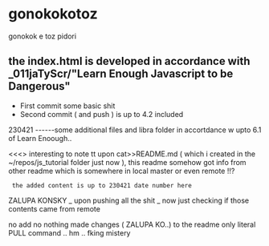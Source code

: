 # gonokokotoz
gonokok e toz pidori
## the index.html is developed in accordance with _011jaTyScr/"Learn Enough Javascript to be Dangerous"
* First commit some basic shit 
* Second commit ( and push ) is up to 4.2 included



230421
------some additional files and libra folder in accortdance w upto 6.1 of Learn Enoough..

<<<> interesting to note tt upon cat>>README.md ( which i created in the ~/repos/js_tutorial folder just now ),
         this readme somehow got info from other readme which is somewhere in local master or even remote !!?

     the added content is up to 230421 date number here
     
ZALUPA KONSKY _ upon pushing all the shit _ now just checking if those contents came from remote      
     

     
 no add no nothing made changes ( ZALUPA KO..) to the readme 
 only literal PULL command .. hm .. fking mistery
